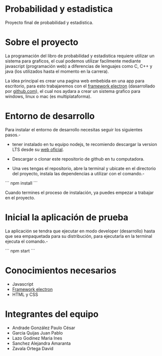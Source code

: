 Probabilidad y estadistica
=========================

Proyecto final de probabilidad y estadistica.

# Sobre el proyecto

La programación del libro de probabilidad y estadistica requiere utilizar un sistema para graficos, el cual podemos utilizar facilmente mediante javascript (programación web) a diferencias de lenguajes como C, C++ y java (los utilizados hasta el momento en la carrera).

La idea principal es crear una pagina web embebida en una app para escritorio, para esto trabajaremos con el <a href="http://electron.atom.io">framework electron</a> (dasarrollado por <a href="https://github.com">github.com</a>), el cual nos aydara a crear un sistema grafico para windows, linux o mac (es multiplataforma).

# Entorno de desarrollo

Para instalar el entorno de desarrollo necesitas seguir los siguientes pasos.-

* tener instalado en tu equipo nodejs, te recomiendo descargar la version LTS desde su <a href="https://nodejs.org/en/">web oficial</a>.

* Descargar o clonar este repositorio de github en tu computadora.

* Una ves tengas el repositorio, abre la terminal y ubicate en el directorio del proyecto, instala las dependencias a utilizar con el comando.-

´´´
npm install
´´´

Cuando termines el proceso de instalación, ya puedes empezar a trabajar en el proyecto.

# Inicial la aplicación de prueba

La aplicación se tendra que ejecutar en modo developer (desarrollo) hasta que sea empaquetada para su distribución, para ejecutarla en la terminal ejecuta el comando.-

´´´
npm start
´´´

# Conocimientos necesarios

* Javascript
* <a href="https://github.com/electron/electron/tree/master/docs-translations/es">Framework electron</a>
* HTML y CSS

# Integrantes del equipo

* Andrade González Paulo César
* Garcia Quijas Juan Pablo
* Lazo Godinez Maria Ines
* Sanchez Alejandra Amaranta
* Zavala Ortega David